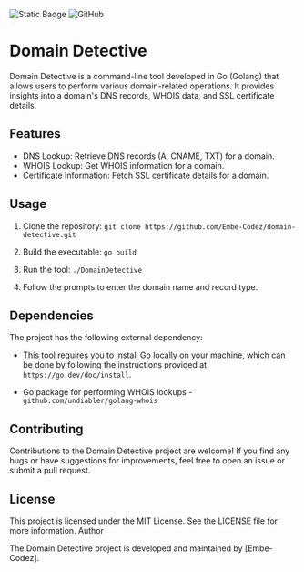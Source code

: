 ![Static Badge](https://img.shields.io/badge/-Language-blue?logo=Go&label=1.20)
![GitHub](https://img.shields.io/github/license/embe-codez/domain-detective?logo=GitHub&color=blue)

# Domain Detective

Domain Detective is a command-line tool developed in Go (Golang) that allows users to perform various domain-related operations. It provides insights into a domain's DNS records, WHOIS data, and SSL certificate details.

## Features

* DNS Lookup: Retrieve DNS records (A, CNAME, TXT) for a domain.
* WHOIS Lookup: Get WHOIS information for a domain.
* Certificate Information: Fetch SSL certificate details for a domain.

## Usage

1. Clone the repository: ```git clone https://github.com/Embe-Codez/domain-detective.git```

2. Build the executable: ```go build```

3. Run the tool: ```./DomainDetective```

4. Follow the prompts to enter the domain name and record type.

## Dependencies

The project has the following external dependency:

* This tool requires you to install Go locally on your machine, which can be done by following the instructions provided at ```https://go.dev/doc/install```.

* Go package for performing WHOIS lookups - ```github.com/undiabler/golang-whois``` 

## Contributing

Contributions to the Domain Detective project are welcome! If you find any bugs or have suggestions for improvements, feel free to open an issue or submit a pull request.

## License

This project is licensed under the MIT License. See the LICENSE file for more information.
Author

The Domain Detective project is developed and maintained by [Embe-Codez].
